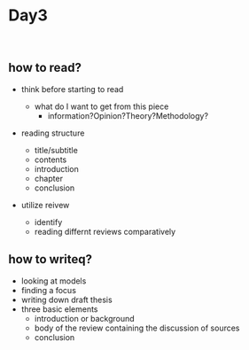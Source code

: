 # Day3
</br>


## how to read?
- think before starting to read
  - what do I want to get from this piece
	- information?Opinion?Theory?Methodology?

- reading structure
	- title/subtitle
	- contents
	- introduction
	- chapter
	- conclusion

- utilize reivew
	- identify
	- reading differnt reviews comparatively
  
## how to writeq?
- looking at models
- finding a focus
- writing down draft thesis
- three basic elements
  - introduction or background
  - body of the review containing the discussion of sources
  - conclusion


